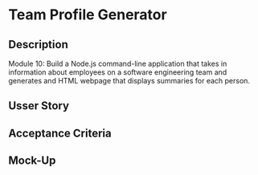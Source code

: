 # Team Profile Generator

## Description
Module 10: Build a Node.js command-line application that takes in information about employees on a software engineering team and generates and HTML webpage that displays summaries for each person. 

## Usser Story

## Acceptance Criteria

## Mock-Up


